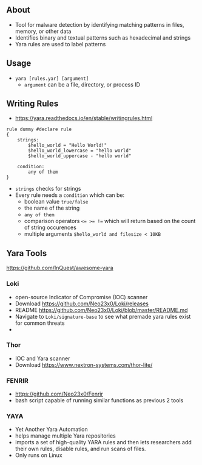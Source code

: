 
## About
- Tool for malware detection by identifying matching patterns in files, memory, or other data
- Identifies binary and textual patterns such as hexadecimal and strings
- Yara rules are used to label patterns

## Usage
- `yara [rules.yar] [argument]`
	- `argument` can be a file, directory, or process ID

## Writing Rules
- https://yara.readthedocs.io/en/stable/writingrules.html

```yara
rule dummy #declare rule
{
	strings:
		$hello_world = "Hello World!"
		$hello_world_lowercase = "hello world"
		$hello_world_uppercase - "hello world"
		
	condition:
		any of them
}
```

- `strings` checks for strings
- Every rule needs a `condition` which can be:
	- boolean value `true/false`
	- the name of the string
	- `any of them`
	- comparison operators `<= >= !=` which will return based on the count of string occurences
	- multiple arguments `$hello_world and filesize < 10KB`

## Yara Tools

https://github.com/InQuest/awesome-yara
### Loki
- open-source Indicator of Compromise (IOC) scanner
- Download https://github.com/Neo23x0/Loki/releases
- README https://github.com/Neo23x0/Loki/blob/master/README.md
- Navigate to `Loki/signature-base` to see what premade yara rules exist for common threats
- 

### Thor
- IOC and Yara scanner
- Download https://www.nextron-systems.com/thor-lite/

### FENRIR
- https://github.com/Neo23x0/Fenrir
- bash script capable of running similar functions as previous 2 tools

### YAYA
- Yet Another Yara Automation
- helps manage multiple Yara repositories
- imports a set of high-quality YARA rules and then lets researchers add their own rules, disable rules, and run scans of files.
- Only runs on Linux